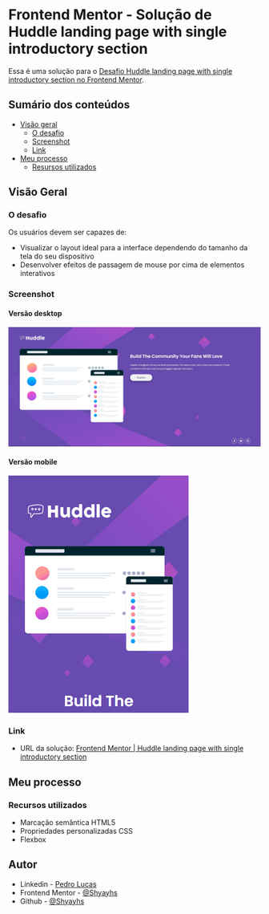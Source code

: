 # Frontend Mentor - Solução de Huddle landing page with single introductory section

Essa é uma solução para o [Desafio Huddle landing page with single introductory section no Frontend Mentor](https://www.frontendmentor.io/challenges/huddle-landing-page-with-a-single-introductory-section-B_2Wvxgi0). 

## Sumário dos conteúdos

- [Visão geral](#visão-geral)
  - [O desafio](#o-desafio)
  - [Screenshot](#screenshot)
  - [Link](#link)
- [Meu processo](#meu-processo)
  - [Resursos utilizados](#recursos-utilizados)

## Visão Geral

### O desafio

Os usuários devem ser capazes de:

- Visualizar o layout ideal para a interface dependendo do tamanho da tela do seu dispositivo
- Desenvolver efeitos de passagem de mouse por cima de elementos interativos

### Screenshot

#### Versão desktop
![](./src/screenshot/desktop-screenshot.png)

#### Versão mobile
![](./src/screenshot/mobile-gif.gif)

### Link

- URL da solução: [Frontend Mentor | Huddle landing page with single introductory section](https://shyayhs.github.io/frontend-mentor-huddle-landing-page-with-single-introductory-section/)

## Meu processo

### Recursos utilizados

- Marcação semântica HTML5
- Propriedades personalizadas CSS
- Flexbox

## Autor

- Linkedin - [Pedro Lucas](www.linkedin.com/in/pedro-lucas-rocha)
- Frontend Mentor - [@Shyayhs](https://www.frontendmentor.io/profile/Shyayhs)
- Github - [@Shyayhs](https://github.com/Shyayhs)
